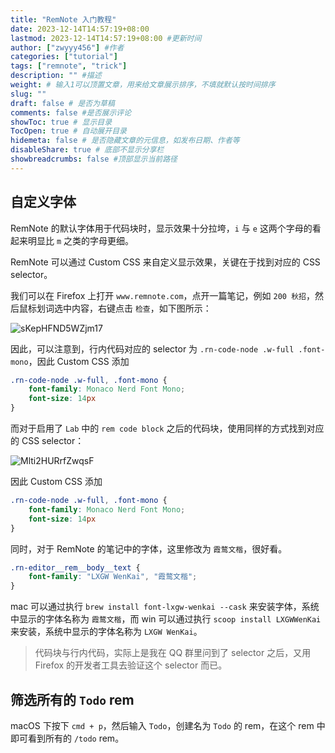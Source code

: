 ```yaml
---
title: "RemNote 入门教程"
date: 2023-12-14T14:57:19+08:00
lastmod: 2023-12-14T14:57:19+08:00 #更新时间
author: ["zwyyy456"] #作者
categories: ["tutorial"]
tags: ["remnote", "trick"]
description: "" #描述
weight: # 输入1可以顶置文章，用来给文章展示排序，不填就默认按时间排序
slug: ""
draft: false # 是否为草稿
comments: false #是否展示评论
showToc: true # 显示目录
TocOpen: true # 自动展开目录
hidemeta: false # 是否隐藏文章的元信息，如发布日期、作者等
disableShare: true # 底部不显示分享栏
showbreadcrumbs: false #顶部显示当前路径
---
```

## 自定义字体

RemNote 的默认字体用于代码块时，显示效果十分拉垮，`i` 与 `e` 这两个字母的看起来明显比 `m` 之类的字母更细。

RemNote 可以通过 Custom CSS 来自定义显示效果，关键在于找到对应的 CSS selector。

我们可以在 Firefox 上打开 `www.remnote.com`，点开一篇笔记，例如 `200 秋招`，然后鼠标划词选中内容，右键点击 `检查`，如下图所示：

![sKepHFND5WZjm17](https://pic-upyun.zwyyy456.tech/smms/2023-12-26-065638.png)

因此，可以注意到，行内代码对应的 selector 为 `.rn-code-node .w-full .font-mono`，因此 Custom CSS 添加

```css
.rn-code-node .w-full, .font-mono {
    font-family: Monaco Nerd Font Mono;
    font-size: 14px
} 
```

而对于启用了 `Lab` 中的 `rem code block` 之后的代码块，使用同样的方式找到对应的 CSS selector：

![Mlti2HURrfZwqsF](https://pic-upyun.zwyyy456.tech/smms/2023-12-26-065642.png)

因此 Custom CSS 添加

```css
.rn-code-node .w-full, .font-mono {
    font-family: Monaco Nerd Font Mono;
    font-size: 14px
} 
```

同时，对于 RemNote 的笔记中的字体，这里修改为 `霞鹜文楷`，很好看。

```css
.rn-editor__rem__body__text {
    font-family: "LXGW WenKai", "霞鹜文楷";
}
```

mac 可以通过执行 `brew install font-lxgw-wenkai --cask` 来安装字体，系统中显示的字体名称为 `霞鹜文楷`，而 win 可以通过执行 `scoop install LXGWWenKai` 来安装，系统中显示的字体名称为 `LXGW WenKai`。

> 代码块与行内代码，实际上是我在 QQ 群里问到了 selector 之后，又用 Firefox 的开发者工具去验证这个 selector 而已。

## 筛选所有的 `Todo` rem

macOS 下按下 `cmd + p`，然后输入 `Todo`，创建名为 `Todo` 的 rem，在这个 rem 中即可看到所有的 `/todo` rem。
